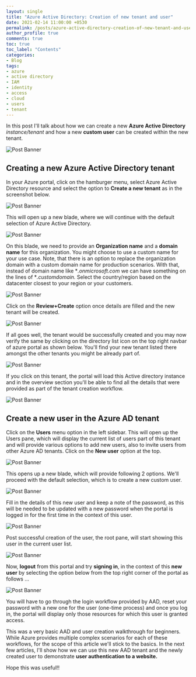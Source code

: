 ```yaml
---
layout: single
title: "Azure Active Directory: Creation of new tenant and user"
date: 2021-02-14 11:00:00 +0530
permalink: /posts/azure-active-directory-creation-of-new-tenant-and-user/
author_profile: true
comments: true
toc: true
toc_label: "Contents"
categories: 
- Blog
tags:
- azure
- active directory
- IAM
- identity
- access
- cloud
- users
- tenant
---
```


In this post I'll talk about how we can create a new **Azure Active Directory** *instance/tenant* and how a new **custom user** can be created within the new tenant.

![Post Banner]({{site.url}}/assets/images/blogs/webapp_aad/1_Auth_Banner.jpg)


## Creating a new Azure Active Directory tenant
In your Azure portal, click on the hamburger menu, select Azure Active Directory resource and select the option to **Create a new tenant** as in the screenshot below.

![Post Banner]({{site.url}}/assets/images/blogs/webapp_aad/2_create_tenant_1.png)

This will open up a new blade, where we will continue with the default selection of Azure Active Directory.

![Post Banner]({{site.url}}/assets/images/blogs/webapp_aad/2_create_tenant_2.png)

On this blade, we need to provide an **Organization name** and a **domain name** for this organization. You might choose to use a custom name for your use case. Note, that there is an option to replace the organization domain with a custom domain name for production scenarios. With that, instead of domain name like **.onmicrosoft.com* we can have something on the lines of **.customdomain.* 
Select the country/region based on the datacenter closest to your region or your customers.

![Post Banner]({{site.url}}/assets/images/blogs/webapp_aad/2_create_tenant_3.png)

Click on the **Review+Create** option once details are filled and the new tenant will be created.  

![Post Banner]({{site.url}}/assets/images/blogs/webapp_aad/2_create_tenant_4.png)

If all goes well, the tenant would be successfully created and you may now verify the same by clicking on the directory list icon on the top right navbar of azure portal as shown below. You'll find your new tenant listed there amongst the other tenants you might be already part of.

![Post Banner]({{site.url}}/assets/images/blogs/webapp_aad/2_create_tenant_5.png)

If you click on this tenant, the portal will load this Active directory instance and in the overview section you'll be able to find all the details that were provided as part of the tenant creation workflow.

![Post Banner]({{site.url}}/assets/images/blogs/webapp_aad/2_create_tenant_6.png)

## Create a new user in the Azure AD tenant
Click on the **Users** menu option in the left sidebar. This will open up the Users pane, which will display the current list of users part of this tenant and will provide various options to add new users, also to invite users from other Azure AD tenants. Click on the **New user** option at the top.

![Post Banner]({{site.url}}/assets/images/blogs/webapp_aad/3_create_new_user_1.png)

This opens up a new blade, which will provide following 2 options. We'll proceed with the default selection, which is to create a new custom user.

![Post Banner]({{site.url}}/assets/images/blogs/webapp_aad/3_create_new_user_2.png)

Fill in the details of this new user and keep a note of the password, as this will be needed to be updated with a new password when the portal is logged in for the first time in the context of this user.

![Post Banner]({{site.url}}/assets/images/blogs/webapp_aad/3_create_new_user_3.png)

Post successful creation of the user, the root pane, will start showing this user in the current user list.

![Post Banner]({{site.url}}/assets/images/blogs/webapp_aad/3_create_new_user_4.png)

Now, **logout** from this portal and try **signing in**, in the context of this **new user** by selecting the option below from the top right corner of the portal as follows ...

![Post Banner]({{site.url}}/assets/images/blogs/webapp_aad/3_create_new_user_5.png)

You will have to go through the login workflow provided by AAD, reset your password with a new one for the user (one-time process) and once you log in, the portal will display only those resources for which this user is granted access.

This was a very basic AAD and user creation walkthrough for beginners. While Azure provides multiple complex scenarios for each of these workflows, for the scope of this article we'll stick to the basics. In the next few articles, I'll show how we can use this new AAD tenant and the newly created user to demonstrate **user authentication to a website.**

Hope this was useful!!
